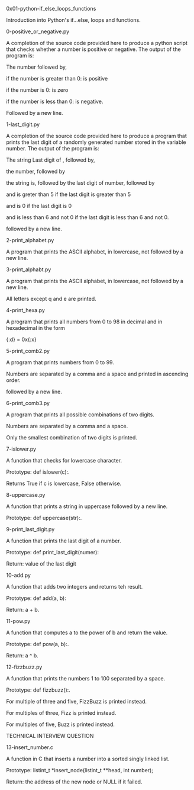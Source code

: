 0x01-python-if_else_loops_functions

Introduction into Python's if...else, loops and functions.



0-positive_or_negative.py

A completion of the source code provided here to produce a python script that checks whether a number is positive or negative. The output of the program is:



The number followed by,

if the number is greater than 0: is positive

if the number is 0: is zero

if the number is less than 0: is negative.

Followed by a new line.

1-last_digit.py

A completion of the source code provided here to produce a program that prints the last digit of a randomly generated number stored in the variable number. The output of the program is:



The string Last digit of , followed by,

the number, followed by

the string is, followed by the last digit of number, followed by

and is greter than 5 if the last digit is greater than 5

and is 0 if the last digit is 0

and is less than 6 and not 0 if the last digit is less than 6 and not 0.

followed by a new line.

2-print_alphabet.py

A program that prints the ASCII alphabet, in lowercase, not followed by a new line.



3-print_alphabt.py

A program that prints the ASCII alphabet, in lowercase, not followed by a new line.



All letters except q and e are printed.

4-print_hexa.py

A program that prints all numbers from 0 to 98 in decimal and in hexadecimal in the form



{:d} = 0x{:x}

5-print_comb2.py

A program that prints numbers from 0 to 99.



Numbers are separated by a comma and a space and printed in ascending order.

followed by a new line.

6-print_comb3.py

A program that prints all possible combinations of two digits.



Numbers are separated by a comma and a space.

Only the smallest combination of two digits is printed.

7-islower.py

A function that checks for lowercase character.



Prototype: def islower(c):.

Returns True if c is lowercase, False otherwise.

8-uppercase.py

A function that prints a string in uppercase followed by a new line.



Prototype: def uppercase(str):.

9-print_last_digit.py

A function that prints the last digit of a number.



Prototype: def print_last_digit(numer):

Return: value of the last digit

10-add.py

A function that adds two integers and returns teh result.



Prototype: def add(a, b):

Return: a + b.

11-pow.py

A function that computes a to the power of b and return the value.



Prototype: def pow(a, b):.

Return: a ^ b.

12-fizzbuzz.py

A function that prints the numbers 1 to 100 separated by a space.



Prototype: def fizzbuzz():.

For multiple of three and five, FizzBuzz is printed instead.

For multiples of three, Fizz is printed instead.

For multiples of five, Buzz is printed instead.

TECHNICAL INTERVIEW QUESTION

13-insert_number.c

A function in C that inserts a number into a sorted singly linked list.



Prototype: listint_t *insert_node(listint_t **head, int number);

Return: the address of the new node or NULL if it failed.
